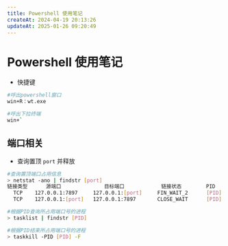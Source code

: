 ```yaml
---
title: Powershell 使用笔记
createAt: 2024-04-19 20:13:26
updateAt: 2025-01-26 09:20:49
---
```


# Powershell 使用笔记

- 快捷键

```sh
#呼出powershell窗口
win+R：wt.exe

#呼出下拉终端
win+`
```

## 端口相关

- 查询置顶 `port` 并释放

```sh
#查询置顶端口占用信息
> netstat -ano | findstr [port] 
链接类型      源端口              目标端口            链接状态        PID
  TCP    127.0.0.1:7897     127.0.0.1:[port]     FIN_WAIT_2      [PID]
  TCP    127.0.0.1:[port]   127.0.0.1:7897       CLOSE_WAIT      [PID]

#根据PID查询所占用端口号的进程
> tasklist | findstr [PID]

#根据PID结束所占用端口号的进程
> taskkill -PID [PID] -F
```